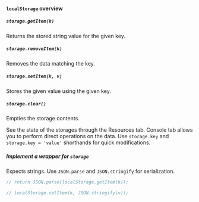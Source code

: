 #### `localStorage` overview

##### `storage.getItem(k)`
Returns the stored string value for the given key.

##### `storage.removeItem(k)`
Removes the data matching the key.

##### `storage.setItem(k, v)`
Stores the given value using the given key.

##### `storage.clear()`
Empties the storage contents.

See the state of the storages through the Resources tab.
Console tab allows you to perform direct operations on the data.
Use `storage.key` and `storage.key = 'value'` shorthands for quick modifications.

##### Implement a wrapper for `storage`
Expects strings.
Use `JSON.parse` and `JSON.stringify` for serialization.

```javascript
// return JSON.parse(localStorage.getItem(k));

// localStorage.setItem(k, JSON.stringify(v));
```
